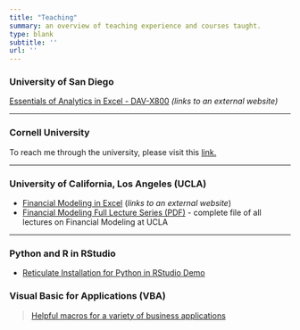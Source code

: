 ```yaml
---
title: "Teaching"
summary: an overview of teaching experience and courses taught.
type: blank
subtitle: ''
url: ''
---
```


### University of San Diego

[Essentials of Analytics in Excel - DAV-X800](https://pce.sandiego.edu/search/publicCourseSearchDetails.do?method=load&courseId=49435200) *(links to an external website)*

---
### Cornell University

To reach me through the university, please visit this [link.](https://www.cornell.edu/search/people.cfm?netid=ls799/)

--- 
### University of California, Los Angeles (UCLA)

- [Financial Modeling in Excel](https://sites.google.com/g.ucla.edu/ucla-financial-modeling/home) (*links to an external website*)
- [Financial Modeling Full Lecture Series (PDF)](Financial_Modeling_Workshop_by_Leon_Shpaner-Full_Lecture_Series.pdf) - complete file of all lectures on Financial Modeling at UCLA

---

### Python and R in RStudio

- [Reticulate Installation for Python in RStudio Demo](https://www.youtube.com/watch?v=gNryvKSc8Pk&t=920s)


### Visual Basic for Applications (VBA)

> [Helpful macros for a variety of business applications](/teaching/post/vba)
